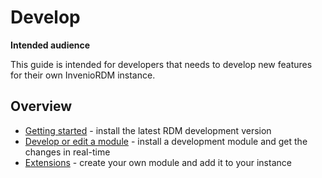 # Develop

**Intended audience**

This guide is intended for developers that needs to develop new features for
their own InvenioRDM instance.

## Overview

- [Getting started](getting-started.md) - install the latest RDM development version
- [Develop or edit a module](develop.md) - install a development module and get the changes in real-time
- [Extensions](extensions.md) - create your own module and add it to your instance
